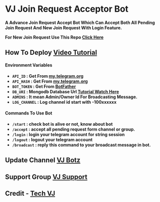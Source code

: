 # VJ Join Request Acceptor Bot

**A Advance Join Request Accept Bot Which Can Accept Both All Pending Join Request And New Join Request With Login Feature.**

**For New Join Request Use This Repo [Click Here](https://github.com/VJBots/VJ-Auto-Approval-Bot)**

## How To Deploy [Video Tutorial](https://youtu.be/2Unf-cLbJLY)

#### Environment Variables

- <b>`API_ID` : Get From [my.telegram.org](https://my.telegram.org)
- `API_HASH` : Get From [my.telegram.org](https://my.telegram.org)
- `BOT_TOKEN` : Get From [BotFather](https://telegram.me/BotFather)
- `DB_URI` : Mongodb Database Url [Tutorial Watch Here](https://youtu.be/DAHRmFdw99o)
- `ADMINS` : It mean Admin/Owner Id For Broadcasting Message.
- `LOG_CHANNEL` : Log channel id start with -100xxxxxx</b>

#### Commands To Use Bot
- <b>`/start` : check bot is alive or not, know about bot
- `/accept` : accept all pending request form channel or group.
- `/login` : login your telegram account for string session
- `/logout` : logout your telegram account 
- `/broadcast` : reply this command to your broadcast message in bot.</b>

## Update Channel [VJ Botz](https://telegram.me/botupdate97)

## Support Group [VJ Support](https://telegram.me/botupdatechat)

## Credit - [Tech VJ](https://youtube.com/@newviralcontent-fd)
